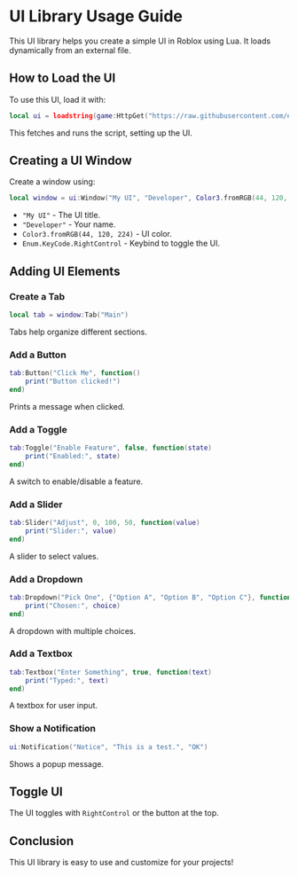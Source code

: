 # UI Library Usage Guide

This UI library helps you create a simple UI in Roblox using Lua. It loads dynamically from an external file.

## How to Load the UI

To use this UI, load it with:
```lua
local ui = loadstring(game:HttpGet("https://raw.githubusercontent.com/exvhoria/ArchiveHub/main/scriptui.txt"))()
```
This fetches and runs the script, setting up the UI.

## Creating a UI Window

Create a window using:
```lua
local window = ui:Window("My UI", "Developer", Color3.fromRGB(44, 120, 224), Enum.KeyCode.RightControl)
```
- `"My UI"` - The UI title.
- `"Developer"` - Your name.
- `Color3.fromRGB(44, 120, 224)` - UI color.
- `Enum.KeyCode.RightControl` - Keybind to toggle the UI.

## Adding UI Elements

### Create a Tab
```lua
local tab = window:Tab("Main")
```
Tabs help organize different sections.

### Add a Button
```lua
tab:Button("Click Me", function()
    print("Button clicked!")
end)
```
Prints a message when clicked.

### Add a Toggle
```lua
tab:Toggle("Enable Feature", false, function(state)
    print("Enabled:", state)
end)
```
A switch to enable/disable a feature.

### Add a Slider
```lua
tab:Slider("Adjust", 0, 100, 50, function(value)
    print("Slider:", value)
end)
```
A slider to select values.

### Add a Dropdown
```lua
tab:Dropdown("Pick One", {"Option A", "Option B", "Option C"}, function(choice)
    print("Chosen:", choice)
end)
```
A dropdown with multiple choices.

### Add a Textbox
```lua
tab:Textbox("Enter Something", true, function(text)
    print("Typed:", text)
end)
```
A textbox for user input.

### Show a Notification
```lua
ui:Notification("Notice", "This is a test.", "OK")
```
Shows a popup message.

## Toggle UI
The UI toggles with `RightControl` or the button at the top.

## Conclusion
This UI library is easy to use and customize for your projects!

